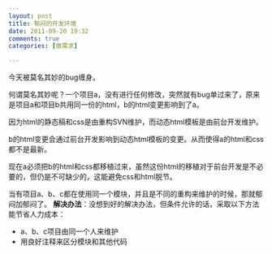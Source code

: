 ```yaml
---
layout: post
title: 郁闷的开发环境
date: 2011-09-20 19:32
comments: true
categories: [做需求]

---
```


今天被莫名其妙的bug缠身。

何谓莫名其妙呢？一个项目a，没有进行任何修改，突然就有bug单过来了，原来是项目a和项目b共用同一份的html，b的html变更影响到了a。

因为html的静态稿和css是由重构SVN维护，而动态html模板是由前台开发维护。

b的html变更会通过前台开发影响到动态html模板的变更。从而使得a的html和css都不是最新。

现在a必须把b的html和css都移植过来，虽然这份html的移植对于前台开发是不必要的，但仍是不可缺少的，这能避免css和html脱节。

当有项目a、b、c都在使用同一个模块，并且是不同的重构来维护的时候，那就郁闷加郁闷了。
<strong>解决办法</strong>：没想到好的解决办法，但条件允许的话，采取以下方法能节省人力成本：
<ul>
	<li>a、b、c项目由同一个人来维护</li>
	<li>用良好注释来区分模块和其他代码</li></ul>
